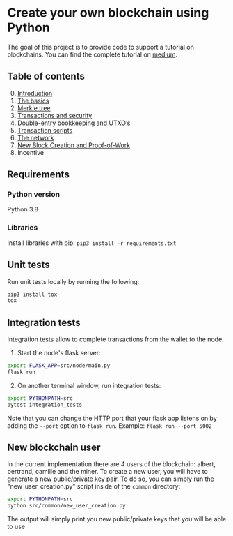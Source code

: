 # Create your own blockchain using Python
The goal of this project is to provide code to support a tutorial on blockchains. You can find the complete tutorial on 
[medium](https://medium.com).

## Table of contents
0. [Introduction](https://gruyaume.medium.com/create-your-own-blockchain-using-python-4efde6721267)
1. [The basics](https://gruyaume.medium.com/create-your-own-blockchain-using-python-d1250733ce5e)
2. [Merkle tree](https://gruyaume.medium.com/create-your-own-blockchain-using-python-merkle-tree-pt-2-f84478a30690)
3. [Transactions and security](https://gruyaume.medium.com/create-your-own-blockchain-using-python-transactions-and-security-pt-3-407e75d71acf)
4. [Double-entry bookkeeping and UTXO’s](https://gruyaume.medium.com/create-your-own-blockchain-using-python-double-entry-bookkeeping-and-transaction-fees-pt-4-1e399a9cc092)
5. [Transaction scripts](https://gruyaume.medium.com/create-your-own-blockchain-using-python-pt-5-d90cff185380)
6. [The network](https://gruyaume.medium.com/create-your-own-blockchain-using-python-pt-6-d00e06c1c9db)
7. [New Block Creation and Proof-of-Work](https://gruyaume.medium.com/create-your-own-blockchain-using-python-pt-7-6cdcb44697fe)
8. Incentive

## Requirements

### Python version
Python 3.8

### Libraries
Install libraries with pip:
`pip3 install -r requirements.txt`

## Unit tests
Run unit tests locally by running the following:
```bash
pip3 install tox
tox
```

## Integration tests
Integration tests allow to complete transactions from the wallet to the node.

1. Start the node's flask server:
```bash
export FLASK_APP=src/node/main.py
flask run
```

2. On another terminal window, run integration tests:
```bash
export PYTHONPATH=src
pytest integration_tests
```

Note that you can change the HTTP port that your flask app listens on by adding the `--port` option to `flask run`.
Example: `flask run --port 5002`

## New blockchain user 
In the current implementation there are 4 users of the blockchain: albert, bertrand, camille and the miner. To create a 
new user, you will have to generate a new public/private key pair. To do so, you can simply run the 
"new_user_creation.py" script inside of the `common` directory:
```bash
export PYTHONPATH=src
python src/common/new_user_creation.py 
```
The output will simply print you new public/private keys that you will be able to use 